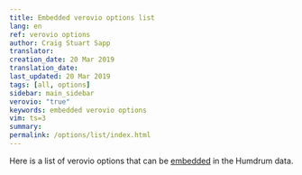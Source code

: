 ```yaml
---
title: Embedded verovio options list
lang: en
ref: verovio options
author: Craig Stuart Sapp
translator: 
creation_date: 20 Mar 2019
translation_date: 
last_updated: 20 Mar 2019
tags: [all, options]
sidebar: main_sidebar
verovio: "true"
keywords: embedded verovio options
vim: ts=3
summary: 
permalink: /options/list/index.html
---
```


Here is a list of verovio options that can be [embedded](/options) in the
Humdrum data.

<div id="list"></div>


<script>

var OPTIONS = {% include_relative verovio-options.json %}["OPTION"];

document.addEventListener("DOMContentLoaded", function() {
	var element = document.querySelector("#list");
	if (!element) {
		return;
	}
	var table = createOptionTable(OPTIONS);
	element.innerHTML = table;
});


//////////////////////////////
//
// createOptionTable --
//

function createOptionTable(options) {
console.log("OPTIONS", options);
	var output = "";
	output += "<table>";

	output += "<tr>";
	output += "<th>option name</th>";
	output += "<th>type</th>";
	output += "<th>VHV default</th>";
	output += "<th>verovio default</th>";
	output += "<th>min</th>";
	output += "<th>max</th>";
	output += "<th>description</th>";
	output += "</tr>";
	var t;
	var name;

	for (var i=0; i<options.length; i++) {
		if ((typeof options[i].CLI_ONLY !== 'undefined') && options[i].CLI_ONLY.match(/true/)) {
			continue;
		}
		if (typeof options[i].NAME === 'undefined') {
			continue;
		}
	
		output += "<tr>";

		output += "<td><span style='white-space:pre;'>";
		output += options[i].NAME;
		output += "</span></td>";
		name = options[i].NAME;

		output += "<td style='text-align:center;'><span style='white-space:pre;'>";
		if (typeof options[i].ARG !== 'undefined') {
			t = options[i].ARG;
			if (t.match(/none/)) {
				t = "bool";
			}
			output += t;
		}
		output += "</span></td>";

		output += "<td style='text-align:center;'>";
		if (name === "noHeader") {
			output += "1";
		} else if (name === "adjustPageHeight") {
			output += "1";
		} else if (name === "barLineWidth") {
			output += "0.12";
		} else if (name === "breaks") {
			output += "auto";
		} else if (name === "leftMarginClef") {
			output += "1.50";
		} else if (name === "inputFormat") {
			output += "auto";
		} else if (name === "font") {
			output += "Leipzig";
		} else if (name === "humType") {
			output += "1";
		} else if (name === "noFooter") {
			output += "1";
		} else if (name === "scale") {
			output += "40";
		} else if (name === "spacingLinear") {
			output += "0.25";
		} else if (name === "spacingNonLinear") {
			output += "0.60";
		} else if (name === "staffLineWidth") {
			output += "0.12";
		}
		output += "</td>";

		output += "<td style='text-align:center;'>";
		if (typeof options[i].DEF !== 'undefined') {
			if (t === "bool") {
				output += "0";
			} else {
				output += options[i].DEF;
			}
		} else if (t === "bool") {
			output += "0";
		}
		output += "</td>";

		output += "<td style='text-align:center;'>";
		if (typeof options[i].MIN !== 'undefined') {
			if (t === "bool") {
				output += "0";
			} else {
				output += options[i].MIN;
			}
		} else if (t === "bool") {
			output += "0";
		}
		output += "</td>";
		
		output += "<td style='text-align:center;'>";
		if (typeof options[i].MAX !== 'undefined') {
			if (t === "bool") {
				output += "1";
			} else {
				output += options[i].MAX;
			}
		} else if (t === "bool") {
			output += "1";
		}
		output += "</td>";
		
		output += "<td>";
		if (typeof options[i].INFO !== 'undefined') {
			output += options[i].INFO;
		}
		output += "</td>";
		
		output += "<tr>";
	}

	return output;
}


</script>


